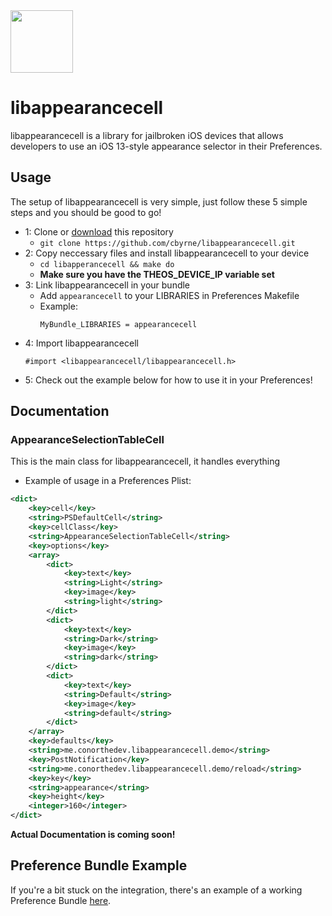 <img src="https://cdn.discordapp.com/attachments/691570992472129566/721851288333189141/Icon.png" width="100"/> 

# libappearancecell
libappearancecell is a library for jailbroken iOS devices that allows developers to use an iOS 13-style appearance selector in their Preferences. 

## Usage
The setup of libappearancecell is very simple, just follow these 5 simple steps and you should be good to go!
- 1: Clone or [download](https://github.com/cbyrne/libappearancecell/archive/master.zip) this repository
    - ``git clone https://github.com/cbyrne/libappearancecell.git``
- 2: Copy neccessary files and install libappearancecell to your device
    - ``cd libapperancecell && make do``
    - **Make sure you have the THEOS_DEVICE_IP variable set**
- 3: Link libappearancecell in your bundle
    - Add ``appearancecell`` to your LIBRARIES in Preferences Makefile
    - Example:
        ```
        MyBundle_LIBRARIES = appearancecell
        ```
- 4: Import libappearancecell
    ```objc
    #import <libappearancecell/libappearancecell.h>
    ```
- 5: Check out the example below for how to use it in your Preferences!

## Documentation
### AppearanceSelectionTableCell
This is the main class for libappearancecell, it handles everything
+ Example of usage in a Preferences Plist:
```xml
<dict>
    <key>cell</key>
    <string>PSDefaultCell</string>
    <key>cellClass</key>
    <string>AppearanceSelectionTableCell</string>
    <key>options</key>
    <array>
        <dict>
            <key>text</key>
            <string>Light</string>
            <key>image</key>
            <string>light</string>
        </dict>
        <dict>
            <key>text</key>
            <string>Dark</string>
            <key>image</key>
            <string>dark</string>
        </dict>
        <dict>
            <key>text</key>
            <string>Default</string>
            <key>image</key>
            <string>default</string>
        </dict>
    </array>
    <key>defaults</key>
    <string>me.conorthedev.libappearancecell.demo</string>
    <key>PostNotification</key>
    <string>me.conorthedev.libappearancecell.demo/reload</string>
    <key>key</key>
    <string>appearance</string>
    <key>height</key>
    <integer>160</integer>
</dict>
```

**Actual Documentation is coming soon!**

## Preference Bundle Example
If you're a bit stuck on the integration, there's an example of a working Preference Bundle [here](https://github.com/cbyrne/libappearancecell/tree/master/PreferencesExample).
